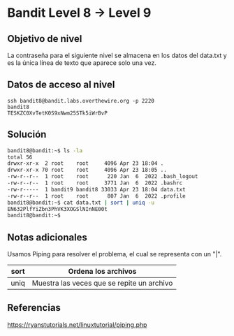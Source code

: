 # Bandit Level 8 → Level 9

## Objetivo de nivel
La contraseña para el siguiente nivel se almacena en los datos del data.txt y es la única línea de texto que aparece solo una vez.

## Datos de acceso al nivel
```
ssh bandit8@bandit.labs.overthewire.org -p 2220
bandit8
TESKZC0XvTetK0S9xNwm25STk5iWrBvP
```

## Solución
``` bash
bandit8@bandit:~$ ls -la
total 56
drwxr-xr-x  2 root    root     4096 Apr 23 18:04 .
drwxr-xr-x 70 root    root     4096 Apr 23 18:05 ..
-rw-r--r--  1 root    root      220 Jan  6  2022 .bash_logout
-rw-r--r--  1 root    root     3771 Jan  6  2022 .bashrc
-rw-r-----  1 bandit9 bandit8 33033 Apr 23 18:04 data.txt
-rw-r--r--  1 root    root      807 Jan  6  2022 .profile
bandit8@bandit:~$ cat data.txt | sort | uniq -u
EN632PlfYiZbn3PhVK3XOGSlNInNE00t
bandit8@bandit:~$ 
```
## Notas adicionales
Usamos Piping para resolver el problema, el cual se representa con un "|".

| sort | Ordena los archivos |
| ---- | ---------------------- |
| uniq | Muestra las veces que se repite un archivo |
## Referencias
https://ryanstutorials.net/linuxtutorial/piping.php